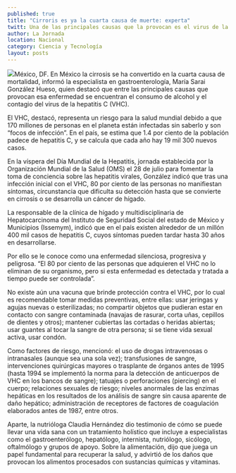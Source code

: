 ```yaml
---
published: true
title: "Cirroris es ya la cuarta causa de muerte: experta"
twitt: Una de las principales causas que la provocan es el virus de la hepatitis C que acutalmente representa un riesgo para la salud mundial debido a que 170 millones de personas en el planeta están infectadas sin saberlo.
author: La Jornada
location: Nacional
category: Ciencia y Tecnología
layout: posts
---
```


![](http://i.imgur.com/ykl4Brjm.jpg)México, DF. En México la cirrosis se ha convertido en la cuarta causa de mortalidad, informó la especialista en gastroenterología, María Sarai González Hueso, quien destacó que entre las principales causas que provocan esa enfermedad se encuentran el consumo de alcohol y el contagio del virus de la hepatitis C (VHC).

El VHC, destacó, representa un riesgo para la salud mundial debido a que 170 millones de personas en el planeta están infectadas sin saberlo y son “focos de infección”. En el país, se estima que 1.4 por ciento de la población padece de hepatitis C, y se calcula que cada año hay 19 mil 300 nuevos casos.

En la víspera del Día Mundial de la Hepatitis, jornada establecida por la Organización Mundial de la Salud (OMS) el 28 de julio para fomentar la toma de conciencia sobre las hepatitis virales, González indicó que tras una infección inicial con el VHC, 80 por ciento de las personas no manifiestan síntomas, circunstancia que dificulta su detección hasta que se convierte en cirrosis o se desarrolla un cáncer de hígado.

La responsable de la clínica de hígado y multidisciplinaria de Hepatocarcinoma del  Instituto de Seguridad Social del estado de México y Municipios (Issemym), indicó que en el país existen alrededor de un millón 400 mil casos de hepatitis C, cuyos síntomas pueden tardar hasta 30 años en desarrollarse.

Por ello se le conoce como una enfermedad silenciosa, progresiva y peligrosa. “El 80 por ciento de las personas que adquieren el VHC no lo eliminan de su organismo, pero si esta enfermedad es detectada y tratada a tiempo puede ser controlada”.

No existe aún una vacuna que brinde protección contra el VHC, por lo cual es recomendable tomar medidas preventivas, entre ellas: usar jeringas y agujas nuevas o esterilizadas; no compartir objetos que pudieran estar en contacto con sangre contaminada (navajas de rasurar, corta uñas, cepillos de dientes y otros); mantener cubiertas las cortadas o heridas abiertas; usar guantes al tocar la sangre de otra persona; si se tiene vida sexual activa, usar condón.

Como factores de riesgo, mencionó: el uso de drogas intravenosas o intranasales (aunque sea una sola vez); transfusiones de sangre, intervenciones quirúrgicas mayores o trasplante de órganos antes de 1995 (hasta 1994 se implementó la norma para la detección de anticuerpos de VHC en los bancos de sangre); tatuajes o perforaciones (piercing) en el cuerpo; relaciones sexuales de riesgo; niveles anormales de las enzimas hepáticas en los resultados de los análisis de sangre sin causa aparente de daño hepático; administración de receptores de factores de coagulación elaborados antes de 1987, entre otros.

Aparte, la nutrióloga Claudia Hernández dio testimonio de cómo se puede llevar una vida sana con un tratamiento holístico que incluye a especialistas como el gastroenterólogo, hepatólogo, internista, nutriólogo, sicólogo, oftalmólogo y grupos de apoyo. Sobre la alimentación, dijo que juega un papel fundamental para recuperar la salud, y advirtió de los daños que provocan los alimentos procesados con sustancias químicas y vitaminas.
